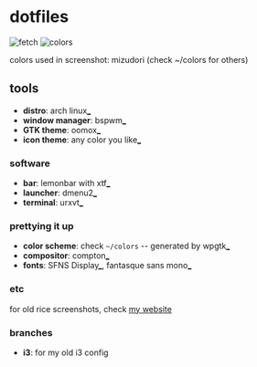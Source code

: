 # dotfiles

![fetch](http://i.imgur.com/BdL71ud.png)
![colors](http://i.imgur.com/SNhf4cb.png)

colors used in screenshot: mizudori (check ~/colors for others)

## tools

- **distro**: arch linux[_](https://www.archlinux.org/)
- **window manager**: bspwm[_](https://github.com/baskerville/bspwm)
- **GTK theme**: oomox[_](https://github.com/actionless/oomox)
- **icon theme**: any color you like[_](http://pobtott.deviantart.com/art/Any-Color-You-Like-175624910)

### software
- **bar**: lemonbar with xtf[_](https://github.com/krypt-n/bar)
- **launcher**: dmenu2[_](https://bitbucket.org/melek/dmenu2)
- **terminal**: urxvt[_](http://software.schmorp.de/pkg/rxvt-unicode.html)

### prettying it up
- **color scheme**: check `~/colors` -- generated by wpgtk[_](https://github.com/deviantfero/wpgtk)
- **compositor**: compton[_](https://github.com/chjj/compton)
- **fonts**: SFNS Display[_](https://github.com/supermarin/YosemiteSanFranciscoFont), fantasque sans mono[_](https://github.com/belluzj/fantasque-sans)

### etc

for old rice screenshots, check [my website](http://jasdelgado.com/desktop/)

### branches

- **i3**: for my old i3 config
